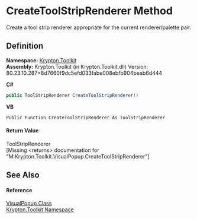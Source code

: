 # CreateToolStripRenderer Method


Create a tool strip renderer appropriate for the current renderer/palette pair.



## Definition
**Namespace:** <a href="79d2eac2-21f4-54ff-7552-b20c33c30600.md">Krypton.Toolkit</a>  
**Assembly:** Krypton.Toolkit (in Krypton.Toolkit.dll) Version: 80.23.10.287+8d7660f9dc5efd033fabe008ebfb904beab6d444

**C#**
``` C#
public ToolStripRenderer CreateToolStripRenderer()
```
**VB**
``` VB
Public Function CreateToolStripRenderer As ToolStripRenderer
```



#### Return Value
ToolStripRenderer  
\[Missing &lt;returns&gt; documentation for "M:Krypton.Toolkit.VisualPopup.CreateToolStripRenderer"\]

## See Also


#### Reference
<a href="65480817-09a3-f777-b651-c6e7d4b29f93.md">VisualPopup Class</a>  
<a href="79d2eac2-21f4-54ff-7552-b20c33c30600.md">Krypton.Toolkit Namespace</a>  
